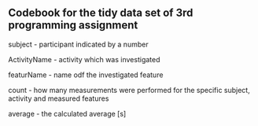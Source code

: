 ## Codebook for the tidy data set of 3rd programming assignment 

subject - participant indicated by a number 

ActivityName - activity which was investigated

featurName - name odf the investigated feature

count - how many measurements were performed for the specific subject, activity and measured features

average - the calculated average [s]
